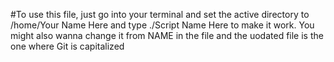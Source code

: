 #To use this file, just go into your terminal and set the active directory to /home/Your Name Here and type ./Script Name Here to make it work. You might also wanna change it from NAME in the file and the uodated file is the one where Git is capitalized
